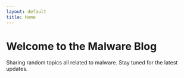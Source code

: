 ```yaml
---
layout: default
title: Home
---
```


# Welcome to the Malware Blog

Sharing random topics all related to malware. Stay tuned for the latest updates.
